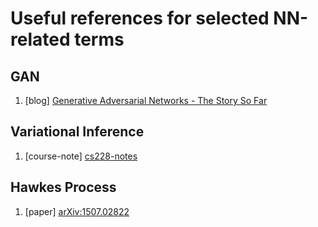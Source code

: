 # Useful references for selected NN-related terms

## GAN
1. [blog] [Generative Adversarial Networks - The Story So Far](https://blog.floydhub.com/gans-story-so-far/)

## Variational Inference

1. [course-note] [cs228-notes](https://ermongroup.github.io/cs228-notes/inference/variational/) 

## Hawkes Process

1. [paper] [arXiv:1507.02822](https://arxiv.org/abs/1507.02822)